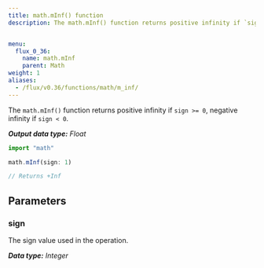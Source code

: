 ```yaml
---
title: math.mInf() function
description: The math.mInf() function returns positive infinity if `sign >= 0`, negative infinity if `sign < 0`.


menu:
  flux_0_36:
    name: math.mInf
    parent: Math
weight: 1
aliases:
  - /flux/v0.36/functions/math/m_inf/
---
```


The `math.mInf()` function returns positive infinity if `sign >= 0`, negative infinity if `sign < 0`.

_**Output data type:** Float_

```js
import "math"

math.mInf(sign: 1)

// Returns +Inf
```

## Parameters

### sign
The sign value used in the operation.

_**Data type:** Integer_
